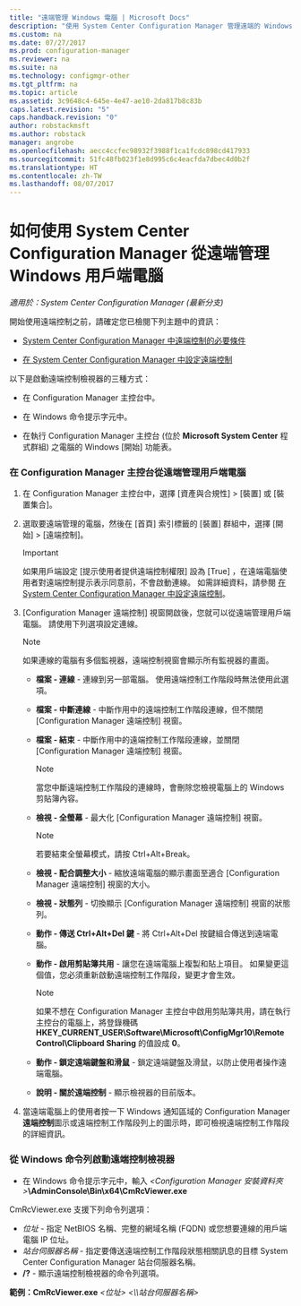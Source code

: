 ```yaml
---
title: "遠端管理 Windows 電腦 | Microsoft Docs"
description: "使用 System Center Configuration Manager 管理遠端的 Windows 用戶端電腦。"
ms.custom: na
ms.date: 07/27/2017
ms.prod: configuration-manager
ms.reviewer: na
ms.suite: na
ms.technology: configmgr-other
ms.tgt_pltfrm: na
ms.topic: article
ms.assetid: 3c9648c4-645e-4e47-ae10-2da817b8c83b
caps.latest.revision: "5"
caps.handback.revision: "0"
author: robstackmsft
ms.author: robstack
manager: angrobe
ms.openlocfilehash: aecc4ccfec98932f3988f1ca1fcdc898cd417933
ms.sourcegitcommit: 51fc48fb023f1e8d995c6c4eacfda7dbec4d0b2f
ms.translationtype: HT
ms.contentlocale: zh-TW
ms.lasthandoff: 08/07/2017
---
```

# <a name="how-to-remotely-administer-a-windows-client-computer-by-using-system-center-configuration-manager"></a>如何使用 System Center Configuration Manager 從遠端管理 Windows 用戶端電腦

*適用於：System Center Configuration Manager (最新分支)*

開始使用遠端控制之前，請確定您已檢閱下列主題中的資訊：  

-   [System Center Configuration Manager 中遠端控制的必要條件](../../../../core/clients/manage/remote-control/prerequisites-for-remote-control.md)  

-   [在 System Center Configuration Manager 中設定遠端控制](../../../../core/clients/manage/remote-control/configuring-remote-control.md)  

以下是啟動遠端控制檢視器的三種方式：  

-   在 Configuration Manager 主控台中。  

-   在 Windows 命令提示字元中。  

-   在執行 Configuration Manager 主控台 (位於 **Microsoft System Center** 程式群組) 之電腦的 Windows [開始] 功能表。  

### <a name="to-remotely-administer-a-client-computer-from-the-configuration-manager-console"></a>在 Configuration Manager 主控台從遠端管理用戶端電腦  

1.  在 Configuration Manager 主控台中，選擇 [資產與合規性] > [裝置] 或 [裝置集合]。  

3.  選取要遠端管理的電腦，然後在 [首頁] 索引標籤的 [裝置] 群組中，選擇 [開始] > [遠端控制]。  

    > [!IMPORTANT]  
    >  如果用戶端設定 [提示使用者提供遠端控制權限]  設為 [True] ，在遠端電腦使用者對遠端控制提示表示同意前，不會啟動連線。 如需詳細資料，請參閱 [在 System Center Configuration Manager 中設定遠端控制](../../../../core/clients/manage/remote-control/configuring-remote-control.md)。  

4.  [Configuration Manager 遠端控制]  視窗開啟後，您就可以從遠端管理用戶端電腦。 請使用下列選項設定連線。  

    > [!NOTE]  
    >  如果連線的電腦有多個監視器，遠端控制視窗會顯示所有監視器的畫面。  

    -   **檔案 - 連線** - 連線到另一部電腦。 使用遠端控制工作階段時無法使用此選項。  

    -   **檔案 - 中斷連線** - 中斷作用中的遠端控制工作階段連線，但不關閉 [Configuration Manager 遠端控制] 視窗。  

    -   **檔案 - 結束** - 中斷作用中的遠端控制工作階段連線，並關閉 [Configuration Manager 遠端控制] 視窗。  

        > [!NOTE]  
        >  當您中斷遠端控制工作階段的連線時，會刪除您檢視電腦上的 Windows 剪貼簿內容。  

    -   **檢視 - 全螢幕** - 最大化 [Configuration Manager 遠端控制] 視窗。  

        > [!NOTE]  
        >  若要結束全螢幕模式，請按 Ctrl+Alt+Break。  

    -   **檢視 - 配合調整大小** - 縮放遠端電腦的顯示畫面至適合 [Configuration Manager 遠端控制] 視窗的大小。  

    -   **檢視 - 狀態列** - 切換顯示 [Configuration Manager 遠端控制] 視窗的狀態列。  

    -   **動作 - 傳送 Ctrl+Alt+Del 鍵** - 將 Ctrl+Alt+Del 按鍵組合傳送到遠端電腦。  

    -   **動作 - 啟用剪貼簿共用** - 讓您在遠端電腦上複製和貼上項目。 如果變更這個值，您必須重新啟動遠端控制工作階段，變更才會生效。  

        > [!NOTE]  
        >  如果不想在 Configuration Manager 主控台中啟用剪貼簿共用，請在執行主控台的電腦上，將登錄機碼 **HKEY_CURRENT_USER\Software\Microsoft\ConfigMgr10\Remote Control\Clipboard Sharing** 的值設成 **0**。  

    -   **動作 - 鎖定遠端鍵盤和滑鼠** - 鎖定遠端鍵盤及滑鼠，以防止使用者操作遠端電腦。  

    -   **說明 - 關於遠端控制** - 顯示檢視器的目前版本。  

5.  當遠端電腦上的使用者按一下 Windows 通知區域的 Configuration Manager **遠端控制**圖示或遠端控制工作階段列上的圖示時，即可檢視遠端控制工作階段的詳細資訊。  

### <a name="to-start-the-remote-control-viewer-from-the-windows-command-line"></a>從 Windows 命令列啟動遠端控制檢視器  

-   在 Windows 命令提示字元中，輸入 *<Configuration Manager 安裝資料夾\>***\AdminConsole\Bin\x64\CmRcViewer.exe**  

CmRcViewer.exe 支援下列命令列選項：  

- *位址* - 指定 NetBIOS 名稱、完整的網域名稱 (FQDN) 或您想要連線的用戶端電腦 IP 位址。
- *站台伺服器名稱* - 指定要傳送遠端控制工作階段狀態相關訊息的目標 System Center Configuration Manager 站台伺服器名稱。
- **/?** - 顯示遠端控制檢視器的命令列選項。  
     
**範例：CmRcViewer.exe** *<位址\>* *<\\\站台伺服器名稱>*  
